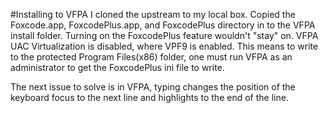 #Installing to VFPA
I cloned the upstream to my local box.
Copied the Foxcode.app, FoxcodePlus.app, and FoxcodePlus directory in to the VFPA install folder.
Turning on the FoxcodePlus feature wouldn't "stay" on. 
VFPA UAC Virtualization is disabled, where VPF9 is enabled. 
This means to write to the protected Program Files(x86) folder, one must run VFPA as an administrator to get the FoxcodePlus ini file to write.

The next issue to solve is in VFPA, typing changes the position of the keyboard focus to the next line and highlights to the end of the line.
